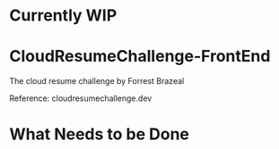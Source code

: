 # Currently WIP 

# CloudResumeChallenge-FrontEnd
The cloud resume challenge by Forrest Brazeal 

Reference: cloudresumechallenge.dev

# What Needs to be Done
